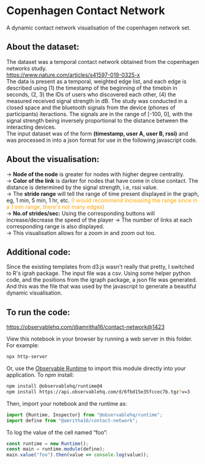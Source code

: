 # Copenhagen Contact Network

A dynamic contact network visualisation of the copenhagen network set.

## About the dataset: <br>
The dataset was a temporal contact network obtained from the copenhagen networks study.<br> https://www.nature.com/articles/s41597-019-0325-x <br>
The data is present as a temporal, weighted edge list, and each edge is described using (1) the timestamp of the beginning of the timebin in seconds, (2, 3) the IDs of users who discovered each other, (4) the measured received signal strength in dB. The study was conducted in a closed space and the bluetooth signals from the device (phones of participants) iteractions. The signals are in the range of [-100, 0], with the signal strength being inversely proportional to the distance between the interacting devices.<br>
The input dataset was of the form **(timestamp, user A, user B, rssi)** and was processed in into a json format for use in the following javascript code.

## About the visualisation: <br>
-> **Node of the node** is greater for nodes with higher degree centrality.<br>
-> **Color of the link** is darker for nodes that have come in close contact. The distance is determined by the signal strength, i.e, rssi value. <br>
-> The **stride range** will tell the range of time present displayed in the graph, eg, 1 min, 5 min, 1 hr, etc. <span style="color:orange">(I would recommend increasing the range since in a 1 min range, there's not many edges)</span><br>
-> **No.of strides/sec:** Using the corresponding buttons will increase/decrease the speed of the player
-> The number of links at each corresponding range is also displayed.<br>
-> This visualisation allows for a zoom in and zoom out too. <br>

## Additional code:
Since the existing templates from d3.js wasn't really that pretty, I switched to R's igrah package. The input file was a csv. Using some helper python code, and the positions from the igraph package, a json file was generated. And this was the file that was used by the javascript to generate a beautiful dynamic visualisation.<br>

## To run the code:

https://observablehq.com/@amritha16/contact-network@1423

View this notebook in your browser by running a web server in this folder. For
example:

~~~sh
npx http-server
~~~

Or, use the [Observable Runtime](https://github.com/observablehq/runtime) to
import this module directly into your application. To npm install:

~~~sh
npm install @observablehq/runtime@4
npm install https://api.observablehq.com/d/6fbd15e35fccec7b.tgz?v=3
~~~

Then, import your notebook and the runtime as:

~~~js
import {Runtime, Inspector} from "@observablehq/runtime";
import define from "@amritha16/contact-network";
~~~

To log the value of the cell named “foo”:

~~~js
const runtime = new Runtime();
const main = runtime.module(define);
main.value("foo").then(value => console.log(value));
~~~
